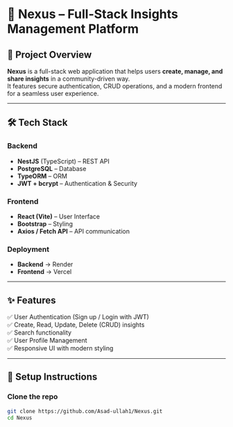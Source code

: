 # 📌 Nexus – Full-Stack Insights Management Platform  

## 🚀 Project Overview  
**Nexus** is a full-stack web application that helps users **create, manage, and share insights** in a community-driven way.  
It features secure authentication, CRUD operations, and a modern frontend for a seamless user experience.  

---

## 🛠️ Tech Stack  
### Backend  
- **NestJS** (TypeScript) – REST API  
- **PostgreSQL** – Database  
- **TypeORM** – ORM  
- **JWT + bcrypt** – Authentication & Security  

### Frontend  
- **React (Vite)** – User Interface  
- **Bootstrap** – Styling  
- **Axios / Fetch API** – API communication  

### Deployment  
- **Backend** → Render  
- **Frontend** → Vercel  

---

## ✨ Features  
✅ User Authentication (Sign up / Login with JWT)  
✅ Create, Read, Update, Delete (CRUD) insights  
✅ Search functionality  
✅ User Profile Management  
✅ Responsive UI with modern styling  

---

## 🔧 Setup Instructions  

### Clone the repo  
```bash
git clone https://github.com/Asad-ullah1/Nexus.git
cd Nexus
